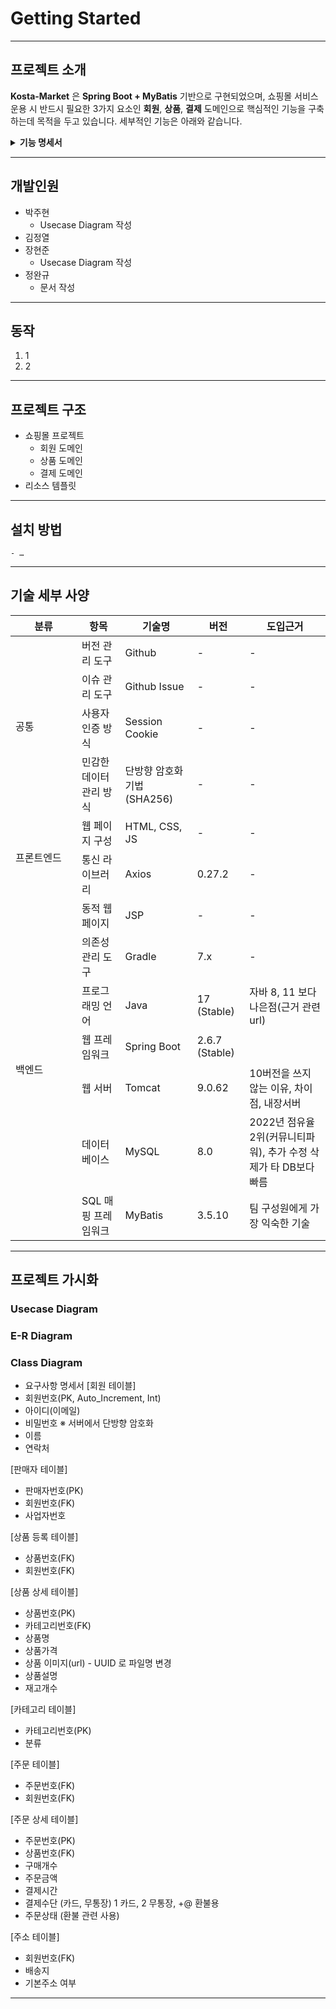 # Getting Started

---
## 프로젝트 소개
**Kosta-Market** 은 **Spring Boot + MyBatis** 기반으로 구현되었으며, 쇼핑몰 서비스 운용 시
반드시 필요한 3가지 요소인 **회원**, **상품**, **결제** 도메인으로 핵심적인 기능을 구축하는데 목적을 두고 있습니다.
세부적인 기능은 아래와 같습니다.

<details>
<summary> <b>기능 명세서</b> </summary>

- 회원 관련
    - 회원가입
    - 로그인
    - 로그아웃
    - 회원탈퇴
- 상품 관련
    - 상품 등록
    - 상품 정보 읽기
    - 상품 수정
    - 상품 제거
- 결제 관련
    - 주문
</details>

---
## 개발인원
  - 박주현
    - Usecase Diagram 작성
  - 김정열
  - 장현준
    - Usecase Diagram 작성
  - 정완규
    - 문서 작성
---
## 동작
1. 1
2. 2
---
## 프로젝트 구조
  - 쇼핑몰 프로젝트
      - 회원 도메인
      - 상품 도메인
      - 결제 도메인
  - 리소스 템플릿
---
## 설치 방법
    - …
---
## 기술 세부 사양
<table>
    <thead>
        <center>
        <tr>
            <th width="90">분류</th>
            <th>항목</th>
            <th>기술명</th>
            <th>버전</th>        
            <th>도입근거</th>
        </tr>
        </center>
    </thead>
       <tbody>
        <tr>
            <td rowspan="4">공통</td>
            <td>버전 관리 도구</td>
            <td>Github</td>
            <td>-</td>
            <td>-</td>
        </tr>
        <tr>
            <td>이슈 관리 도구</td>
            <td>Github Issue</td>
            <td> - </td>
            <td> - </td>
        </tr>
        <tr>
            <td>사용자 인증 방식</td>
            <td>Session Cookie</td>
            <td>-</td>
            <td>-</td>
        </tr>
        <tr>
            <td>민감한 데이터 관리 방식</td>
            <td>단방향 암호화 기법 (SHA256)</td>
            <td> - </td>
            <td> - </td>
        </tr>
        <tr>
            <td rowspan="2">프론트엔드</td>
            <td>웹 페이지 구성</td>
            <td>HTML, CSS, JS</td>
            <td> - </td>
            <td> - </td>
        </tr>
        <tr>
            <td>통신 라이브러리</td>
            <td>Axios</td>
            <td>0.27.2</td>
            <td> - </td>
        </tr>
        <tr>
            <td rowspan="8"> 백엔드 </td>
            <td>동적 웹 페이지</td>
            <td>JSP</td>
            <td>-</td>
            <td>-</td>
        </tr>
        <tr>
            <td>의존성 관리 도구</td>
            <td>Gradle</td>
            <td>7.x</td>
            <td>-</td>
        </tr>
        <tr>
            <td>프로그래밍 언어</td>
            <td>Java</td>
            <td>17 (Stable)</td>
            <td>자바 8, 11 보다 나은점(근거 관련 url)</td>
        </tr>
        <tr>
            <td>웹 프레임워크</td>
            <td>Spring Boot</td>
            <td>2.6.7 (Stable)</td>
            <td></td>
        </tr>
        <tr>
            <td>웹 서버</td>
            <td>Tomcat</td>
            <td>9.0.62</td>
            <td>10버전을 쓰지 않는 이유, 차이점, 내장서버</td>
        </tr>
        <tr>
            <td>데이터베이스</td>
            <td>MySQL</td>
            <td>8.0</td>
            <td>2022년 점유율 2위(커뮤니티파워), 추가 수정 삭제가 타 DB보다 빠름</td>
        </tr>
        <tr>
            <td>SQL 매핑 프레임워크</td>
            <td>MyBatis</td>
            <td>3.5.10</td>
            <td>팀 구성원에게 가장 익숙한 기술</td>
        </tr>
    </tbody>
</table>

---
## 프로젝트 가시화
### Usecase Diagram
### E-R Diagram
### Class Diagram

- 요구사항 명세서
  [회원 테이블]
- 회원번호(PK, Auto_Increment, Int)
- 아이디(이메일)
- 비밀번호    ※ 서버에서  단방향 암호화
- 이름
- 연락처

[판매자 테이블]
- 판매자번호(PK)
- 회원번호(FK)
- 사업자번호

[상품 등록 테이블]
- 상품번호(FK)
- 회원번호(FK)

[상품 상세 테이블]
- 상품번호(PK)
- 카테고리번호(FK)
- 상품명
- 상품가격
- 상품 이미지(url) - UUID 로 파일명 변경
- 상품설명
- 재고개수

[카테고리 테이블]
- 카테고리번호(PK)
- 분류

[주문 테이블]
- 주문번호(FK)
- 회원번호(FK)

[주문 상세 테이블]
- 주문번호(PK)
- 상품번호(FK)
- 구매개수
- 주문금액
- 결제시간
- 결제수단 (카드, 무통장) 1 카드, 2 무통장, +@ 환불용
- 주문상태 (환불 관련 사용)

[주소 테이블]
- 회원번호(FK)
- 배송지
- 기본주소 여부
---
